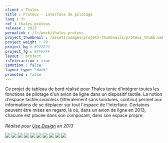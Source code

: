 ```yaml
---
client : Thales
title : Proteus - interface de pilotage
lang : fr
ref : thales-proteus
release : 2013
permalink : /fr/work/thales-proteus
project_thumbnail : /assets/images/projets-thumbnails/proteus_thumb.webp
project_weight : 70
project_bg : #222222
project_fg : #FFFFFF
layout : project
isInteraction : true
isMotion : false
layout_type: "dark"
promoted : false
---
```

Ce projet de tableau de bord réalisé pour Thales tente d'intégrer toutes les fonctions de pilotage d'un avion de ligne dans un dispositif tactile<!--more-->. La notion d'espace tactile _seamless_ (littéralement sans bordures, continu) permet aux informations de se déplacer sur tout l'espace de l'interface. Certaines peuvent être mises en regard, là où, dans un avion de ligne en 2013, chacune est placée dans son composant, dans son espace propre.
<br/><br/>
*Réalisé pour [Use Design](http://www.use-design.com) en 2013*

![](/assets/images/projets/avionics2020/proteus-1.webp)
![](/assets/images/projets/avionics2020/proteus-2.webp)
![](/assets/images/projets/avionics2020/proteus-3.webp)
![](/assets/images/projets/avionics2020/proteus-4.webp)
![](/assets/images/projets/avionics2020/proteus-5.webp)
![](/assets/images/projets/avionics2020/proteus-6.webp)
![](/assets/images/projets/avionics2020/proteus-7.webp)
![](/assets/images/projets/avionics2020/proteus-8.webp)
![](/assets/images/projets/avionics2020/proteus-9.webp)
![](/assets/images/projets/avionics2020/proteus-10.webp)
